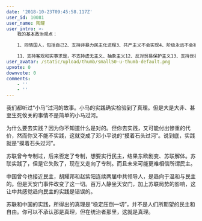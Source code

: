 ```yaml
---
date: '2018-10-23T09:45:58.117Z'
user_id: 10081
user_name: 陶罐
user_intro: >-
    我的基本政治观点：

    1、同情国人，包括自己2、支持非暴力民主化进程3、共产主义不会实现4、阶级永远不会被消灭5、反对任何危害国民的暴力行为6、认为不存在真正的民主7、支持有限的言论自由，反对诋毁、侮辱、扣帽子等言语行为8、反对战争，支持自卫9、反对军演、军事竞赛10、反对霸权主义

    11、支持客观和实事求是，不支持虚无主义、抽象主义12、反对贸易保护主义13、支持世界各地的民族自立运动和民主运动
user_avatar: /static/upload/thumb/small50-u-thumb-default.png
upvote: 0
downvote: 0
comments:
    - ''
    - ''
---
```


我们都听过“小马”过河的故事。小马的实践确实检验到了真理。但是大是大非、甚至生死攸关的事情不是简单的小马过河。

为什么要去实践？因为你不知道什么是对的。但你去实践，又可能付出惨重的代价，然而你又不能不实践，这就变成了邓小平说的“摸着石头过河”。说到底，实践就是“摸着石头过河”。

  

苏联曾今专制过，后来否定了专制，想要实行民主，结果东欧剧变、苏联解体。苏联实践了，但是它失败了，现在又走向了专制。而且未来可能更难相信所谓民主。

中国曾今也接近民主，胡耀邦和赵紫阳连续两届中共领导人，是趋向于温和与民主的。但是天安门事件改变了这一切。百万人静坐天安门，加上苏联局势的影响，这让中共感觉趋向民主的实践是错误的。

苏联和中国的实践，所得出的真理是“稳定压倒一切”，并不是人们所期望的民主和自由。你可以不承认那是真理，但在统治者那里，这就是真理。
